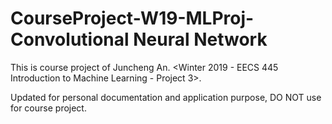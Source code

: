 # CourseProject-W19-MLProj-Convolutional Neural Network

This is course project of Juncheng An. <Winter 2019 - EECS 445 Introduction to Machine Learning - Project 3>.

Updated for personal documentation and application purpose, DO NOT use for course project.

